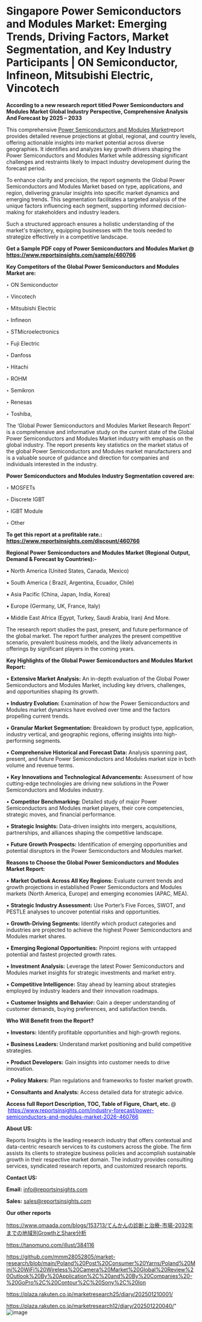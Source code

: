 # Singapore Power Semiconductors and Modules Market: Emerging Trends, Driving Factors, Market Segmentation, and Key Industry Participants | ON Semiconductor, Infineon, Mitsubishi Electric, Vincotech

<strong>According to a new research report titled Power Semiconductors and Modules Market Global Industry Perspective, Comprehensive Analysis And Forecast by 2025 – 2033</strong>

This comprehensive <a href=https://www.reportsinsights.com/sample/460766>Power Semiconductors and Modules Market</a>report provides detailed revenue projections at global, regional, and country levels, offering actionable insights into market potential across diverse geographies. It identifies and analyzes key growth drivers shaping the Power Semiconductors and Modules Market while addressing significant challenges and restraints likely to impact industry development during the forecast period.

To enhance clarity and precision, the report segments the Global Power Semiconductors and Modules Market based on type, applications, and region, delivering granular insights into specific market dynamics and emerging trends. This segmentation facilitates a targeted analysis of the unique factors influencing each segment, supporting informed decision-making for stakeholders and industry leaders.

Such a structured approach ensures a holistic understanding of the market's trajectory, equipping businesses with the tools needed to strategize effectively in a competitive landscape.

<strong>Get a Sample PDF copy of Power Semiconductors and Modules Market </strong><strong>@<a href=https://www.reportsinsights.com/sample/460766 style=color:#0000ff;> https://www.reportsinsights.com/sample/460766</a></strong></font>

<strong>Key Competitors of the Global Power Semiconductors and Modules Market are:</strong>

‣ ON Semiconductor

‣ Vincotech

‣ Mitsubishi Electric

‣ Infineon

‣ STMicroelectronics

‣ Fuji Electric

‣ Danfoss

‣ Hitachi

‣ ROHM

‣ Semikron

‣ Renesas

‣ Toshiba,

The ‘Global Power Semiconductors and Modules Market Research Report’ is a comprehensive and informative study on the current state of the Global Power Semiconductors and Modules Market industry with emphasis on the global industry. The report presents key statistics on the market status of the global Power Semiconductors and Modules market manufacturers and is a valuable source of guidance and direction for companies and individuals interested in the industry.

<strong>Power Semiconductors and Modules Industry Segmentation covered are:</strong>

‣ MOSFETs

‣ Discrete IGBT

‣ IGBT Module

‣ Other

<strong>To get this report at a profitable rate.: <a href=https://www.reportsinsights.com/discount/460766 style=color:#0000ff;>https://www.reportsinsights.com/discount/460766</a></strong></font>

<strong>Regional Power Semiconductors and Modules Market (Regional Output, Demand &amp; Forecast by Countries):-</strong>

• North America (United States, Canada, Mexico)

• South America ( Brazil, Argentina, Ecuador, Chile)

• Asia Pacific (China, Japan, India, Korea)

• Europe (Germany, UK, France, Italy)

• Middle East Africa (Egypt, Turkey, Saudi Arabia, Iran) And More.

The research report studies the past, present, and future performance of the global market. The report further analyzes the present competitive scenario, prevalent business models, and the likely advancements in offerings by significant players in the coming years.

<strong>Key Highlights of the Global Power Semiconductors and Modules Market Report:</strong>

• <strong>Extensive Market Analysis:</strong> An in-depth evaluation of the Global Power Semiconductors and Modules Market, including key drivers, challenges, and opportunities shaping its growth.

• <strong>Industry Evolution:</strong> Examination of how the Power Semiconductors and Modules market dynamics have evolved over time and the factors propelling current trends.

• <strong>Granular Market Segmentation:</strong> Breakdown by product type, application, industry vertical, and geographic regions, offering insights into high-performing segments.

• <strong>Comprehensive Historical and Forecast Data:</strong> Analysis spanning past, present, and future Power Semiconductors and Modules market size in both volume and revenue terms.

• <strong>Key Innovations and Technological Advancements:</strong> Assessment of how cutting-edge technologies are driving new solutions in the Power Semiconductors and Modules industry.

• <strong>Competitor Benchmarking:</strong> Detailed study of major Power Semiconductors and Modules market players, their core competencies, strategic moves, and financial performance.

• <strong>Strategic Insights:</strong> Data-driven insights into mergers, acquisitions, partnerships, and alliances shaping the competitive landscape.

• <strong>Future Growth Prospects:</strong> Identification of emerging opportunities and potential disruptors in the Power Semiconductors and Modules market.

<strong>Reasons to Choose the Global Power Semiconductors and Modules Market Report:</strong>

• <strong>Market Outlook Across All Key Regions:</strong> Evaluate current trends and growth projections in established Power Semiconductors and Modules markets (North America, Europe) and emerging economies (APAC, MEA).

• <strong>Strategic Industry Assessment:</strong> Use Porter’s Five Forces, SWOT, and PESTLE analyses to uncover potential risks and opportunities.

• <strong>Growth-Driving Segments:</strong> Identify which product categories and industries are projected to achieve the highest Power Semiconductors and Modules market shares.

• <strong>Emerging Regional Opportunities:</strong> Pinpoint regions with untapped potential and fastest projected growth rates.

• <strong>Investment Analysis:</strong> Leverage the latest Power Semiconductors and Modules market insights for strategic investments and market entry.

• <strong>Competitive Intelligence:</strong> Stay ahead by learning about strategies employed by industry leaders and their innovation roadmaps.

• <strong>Customer Insights and Behavior:</strong> Gain a deeper understanding of customer demands, buying preferences, and satisfaction trends.

<strong>Who Will Benefit from the Report?</strong>

• <strong>Investors:</strong> Identify profitable opportunities and high-growth regions.

• <strong>Business Leaders:</strong> Understand market positioning and build competitive strategies.

• <strong>Product Developers:</strong> Gain insights into customer needs to drive innovation.

• <strong>Policy Makers:</strong> Plan regulations and frameworks to foster market growth.

• <strong>Consultants and Analysts:</strong> Access detailed data for strategic advice.
</ul>
<strong>Access full Report Description, TOC, Table of Figure, Chart, etc. </strong>@  <a href=https://www.reportsinsights.com/industry-forecast/power-semiconductors-and-modules-market-2026-460766 style=color:#0000ff;>https://www.reportsinsights.com/industry-forecast/power-semiconductors-and-modules-market-2026-460766</a></font>

<strong><strong>About US</strong>:</strong>

Reports Insights is the leading research industry that offers contextual and data-centric research services to its customers across the globe. The firm assists its clients to strategize business policies and accomplish sustainable growth in their respective market domain. The industry provides consulting services, syndicated research reports, and customized research reports.

<strong>Contact US:</strong>

<p class=""""><b>Email:</b> <a href=mailto:info@reportsinsights.com>info@reportsinsights.com</a></p>
<p class=""""><b>Sales:</b> <a href=mailto:sales@reportsinsights.com>sales@reportsinsights.com</a></p>

<strong>Our other reports</strong>

<a href=https://www.omaada.com/blogs/153713/てんかんの診断と治療-市場-2032年までの地域別GrowthとShare分析>https://www.omaada.com/blogs/153713/てんかんの診断と治療-市場-2032年までの地域別GrowthとShare分析</a>

<a href=https://tanomuno.com/illust/384116>https://tanomuno.com/illust/384116</a>

<a href=https://github.com/mmm28052805/market-research/blob/main/Poland%20Post%20Consumer%20Yarns/Poland%20Mini%20WiFi%20Wireless%20Camera%20Market%20Global%20Review%20Outlook%20By%20Application%2C%20and%20By%20Companies%20-%20GoPro%2C%20Contour%2C%20Sony%2C%20Ion>https://github.com/mmm28052805/market-research/blob/main/Poland%20Post%20Consumer%20Yarns/Poland%20Mini%20WiFi%20Wireless%20Camera%20Market%20Global%20Review%20Outlook%20By%20Application%2C%20and%20By%20Companies%20-%20GoPro%2C%20Contour%2C%20Sony%2C%20Ion</a>

<a href=https://plaza.rakuten.co.jp/marketresearch25/diary/202501210001/>https://plaza.rakuten.co.jp/marketresearch25/diary/202501210001/</a>

<a href=https://plaza.rakuten.co.jp/marketresearch12/diary/202501220040/>https://plaza.rakuten.co.jp/marketresearch12/diary/202501220040/</a>"
![image](https://github.com/user-attachments/assets/543aa525-f353-4d48-84e6-44184230dfc4)
